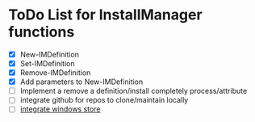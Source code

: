 # ToDo List for InstallManager functions

- [x] New-IMDefinition
- [x] Set-IMDefinition
- [x] Remove-IMDefinition
- [x] Add parameters to New-IMDefinition
- [ ] Implement a remove a definition/install completely process/attribute
- [ ] integrate github for repos to clone/maintain locally
- [ ] [integrate windows store](https://social.technet.microsoft.com/Forums/windows/en-US/5ac7daa9-54e6-43c0-9746-293dcb8ef2ec/how-to-force-update-of-windows-store-apps-without-launching-the-store-app?forum=win10itprosetup)
